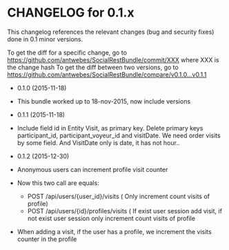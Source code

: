 CHANGELOG for 0.1.x
===================

This changelog references the relevant changes (bug and security fixes) done
in 0.1 minor versions.

To get the diff for a specific change, go to https://github.com/antwebes/SocialRestBundle/commit/XXX where XXX is the change hash
To get the diff between two versions, go to https://github.com/antwebes/SocialRestBundle/compare/v0.1.0...v0.1.1

* 0.1.0 (2015-11-18)
 * This bundle worked up to 18-nov-2015, now include versions
 
* 0.1.1 (2015-11-18)
 * Include field id in Entity Visit, as primary key. Delete primary keys participant_id, participant_voyeur_id and visitDate. We need order visits by some field. And VisitDate only is date, it has not hour..
 
* 0.1.2 (2015-12-30)
 * Anonymous users can increment profile visit counter
 * Now this two call are equals:
 	* POST /api/users/{user_id}/visits ( Only increment count visits of profile)
 	* POST /api/users/{id}/profiles/visits ( If exist user session add visit, if not exist user session only increment count visits of profile
 * When adding a visit, if the user has a profile, we increment the visits counter in the profile

